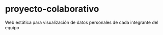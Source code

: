 # proyecto-colaborativo

Web estática para visualización de datos personales de cada integrante del equipo
